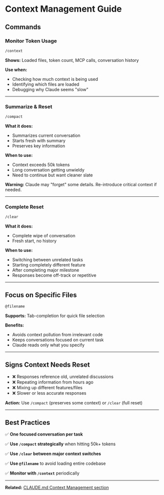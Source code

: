 # Context Management Guide

## Commands

### Monitor Token Usage
```bash
/context
```
**Shows:** Loaded files, token count, MCP calls, conversation history

**Use when:**
- Checking how much context is being used
- Identifying which files are loaded
- Debugging why Claude seems "slow"

---

### Summarize & Reset
```bash
/compact
```
**What it does:**
- Summarizes current conversation
- Starts fresh with summary
- Preserves key information

**When to use:**
- Context exceeds 50k tokens
- Long conversation getting unwieldy
- Need to continue but want cleaner slate

**Warning:** Claude may "forget" some details. Re-introduce critical context if needed.

---

### Complete Reset
```bash
/clear
```
**What it does:**
- Complete wipe of conversation
- Fresh start, no history

**When to use:**
- Switching between unrelated tasks
- Starting completely different feature
- After completing major milestone
- Responses become off-track or repetitive

---

## Focus on Specific Files

```bash
@filename
```
**Supports:** Tab-completion for quick file selection

**Benefits:**
- Avoids context pollution from irrelevant code
- Keeps conversations focused on current task
- Claude reads only what you specify

---

## Signs Context Needs Reset

- ❌ Responses reference old, unrelated discussions
- ❌ Repeating information from hours ago
- ❌ Mixing up different features/files
- ❌ Slower or less accurate responses

**Action:** Use `/compact` (preserves some context) or `/clear` (full reset)

---

## Best Practices

✅ **One focused conversation per task**

✅ **Use `/compact` strategically** when hitting 50k+ tokens

✅ **Use `/clear` between major context switches**

✅ **Use `@filename`** to avoid loading entire codebase

✅ **Monitor with `/context`** periodically

---

**Related:** [CLAUDE.md Context Management section](../../CLAUDE.md#-context-management)

